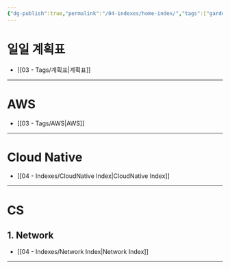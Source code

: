 ```yaml
---
{"dg-publish":true,"permalink":"/04-indexes/home-index/","tags":["gardenEntry"],"noteIcon":""}
---
```


# 일일 계획표
- [[03 - Tags/계획표\|계획표]]

---
# AWS
- [[03 - Tags/AWS\|AWS]]

---
# Cloud Native
- [[04 - Indexes/CloudNative Index\|CloudNative Index]]

---
# CS
## 1. Network
- [[04 - Indexes/Network Index\|Network Index]]

---